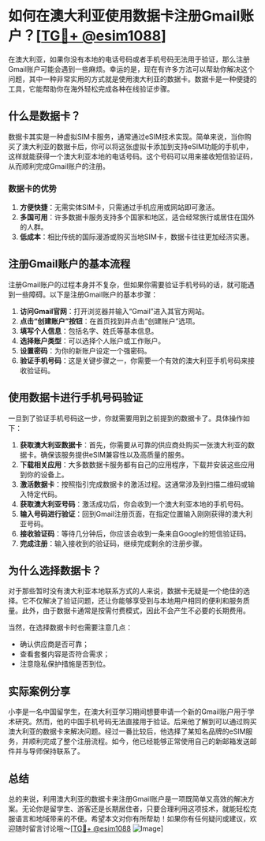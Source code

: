 # 如何在澳大利亚使用数据卡注册Gmail账户？[[TG💪+ @esim1088](https://t.me/s/esim1088)]

在澳大利亚，如果你没有本地的电话号码或者手机号码无法用于验证，那么注册Gmail账户可能会遇到一些麻烦。幸运的是，现在有许多方法可以帮助你解决这个问题，其中一种非常实用的方式就是使用澳大利亚的数据卡。数据卡是一种便捷的工具，它能帮助你在海外轻松完成各种在线验证步骤。

## 什么是数据卡？

数据卡其实是一种虚拟SIM卡服务，通常通过eSIM技术实现。简单来说，当你购买了澳大利亚的数据卡后，你可以将这张虚拟卡添加到支持eSIM功能的手机中，这样就能获得一个澳大利亚本地的电话号码。这个号码可以用来接收短信验证码，从而顺利完成Gmail账户的注册。

### 数据卡的优势

1. **方便快捷**：无需实体SIM卡，只需通过手机应用或网站即可激活。
2. **多国可用**：许多数据卡服务支持多个国家和地区，适合经常旅行或居住在国外的人群。
3. **低成本**：相比传统的国际漫游或购买当地SIM卡，数据卡往往更加经济实惠。

## 注册Gmail账户的基本流程

注册Gmail账户的过程本身并不复杂，但如果你需要验证手机号码的话，就可能遇到一些障碍。以下是注册Gmail账户的基本步骤：

1. **访问Gmail官网**：打开浏览器并输入“Gmail”进入其官方网站。
2. **点击“创建账户”按钮**：在首页找到并点击“创建账户”选项。
3. **填写个人信息**：包括名字、姓氏等基本信息。
4. **选择账户类型**：可以选择个人账户或工作账户。
5. **设置密码**：为你的新账户设定一个强密码。
6. **验证手机号码**：这是关键步骤之一，你需要一个有效的澳大利亚手机号码来接收验证码。

## 使用数据卡进行手机号码验证

一旦到了验证手机号码这一步，你就需要用到之前提到的数据卡了。具体操作如下：

1. **获取澳大利亚数据卡**：首先，你需要从可靠的供应商处购买一张澳大利亚的数据卡。确保该服务提供eSIM兼容性以及高质量的服务。
2. **下载相关应用**：大多数数据卡服务都有自己的应用程序，下载并安装这些应用到你的设备上。
3. **激活数据卡**：按照指引完成数据卡的激活过程。这通常涉及到扫描二维码或输入特定代码。
4. **获取澳大利亚号码**：激活成功后，你会收到一个澳大利亚本地的手机号码。
5. **输入号码进行验证**：回到Gmail注册页面，在指定位置输入刚刚获得的澳大利亚号码。
6. **接收验证码**：等待几分钟后，你应该会收到一条来自Google的短信验证码。
7. **完成注册**：输入接收到的验证码，继续完成剩余的注册步骤。

## 为什么选择数据卡？

对于那些暂时没有澳大利亚本地联系方式的人来说，数据卡无疑是一个绝佳的选择。它不仅解决了验证问题，还让你能够享受到与本地用户相同的便利和服务质量。此外，由于数据卡通常是按需付费模式，因此不会产生不必要的长期费用。

当然，在选择数据卡时也需要注意几点：

- 确认供应商是否可靠；
- 查看套餐内容是否符合需求；
- 注意隐私保护措施是否到位。

## 实际案例分享

小李是一名中国留学生，在澳大利亚学习期间想要申请一个新的Gmail账户用于学术研究。然而，他的中国手机号码无法直接用于验证。后来他了解到可以通过购买澳大利亚的数据卡来解决问题。经过一番比较后，他选择了某知名品牌的eSIM服务，并顺利完成了整个注册流程。如今，他已经能够正常使用自己的新邮箱发送邮件并与导师保持联系了。

## 总结

总的来说，利用澳大利亚的数据卡来注册Gmail账户是一项既简单又高效的解决方案。无论你是留学生、游客还是长期居住者，只要合理利用这项技术，就能轻松克服语言和地域带来的不便。希望本文对你有所帮助！如果你有任何疑问或建议，欢迎随时留言讨论哦～[[TG💪+ @esim1088](https://t.me/s/esim1088) ![Image](https://i.postimg.cc/4NQfJmqS/Snipaste-2025-05-13-00-14-12.png)]